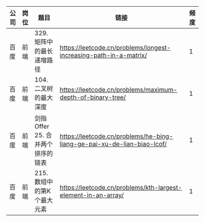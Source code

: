 | 公司 | 岗位 | 题目                     | 链接                                                                          | 频度 |
|----|----|------------------------|-----------------------------------------------------------------------------|----|
| 百度 | 前端 | 329. 矩阵中的最长递增路径        | https://leetcode.cn/problems/longest-increasing-path-in-a-matrix/       | 1  |
| 百度 | 前端 | 104. 二叉树的最大深度          | https://leetcode.cn/problems/maximum-depth-of-binary-tree/              | 1  |
| 百度 | 前端 | 剑指 Offer 25. 合并两个排序的链表 | https://leetcode.cn/problems/he-bing-liang-ge-pai-xu-de-lian-biao-lcof/ | 1  |
| 百度 | 前端 | 215. 数组中的第K个最大元素       | https://leetcode.cn/problems/kth-largest-element-in-an-array/           | 1  |
